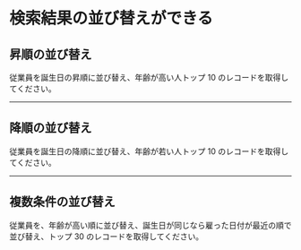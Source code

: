# 検索結果の並び替えができる

## 昇順の並び替え

従業員を誕生日の昇順に並び替え、年齢が高い人トップ 10 のレコードを取得してください。

---

## 降順の並び替え

従業員を誕生日の降順に並び替え、年齢が若い人トップ 10 のレコードを取得してください。

---

## 複数条件の並び替え

従業員を、年齢が高い順に並び替え、誕生日が同じなら雇った日付が最近の順で並び替え、トップ 30 のレコードを取得してください。
